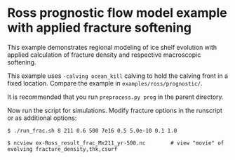 Ross prognostic flow model example with applied fracture softening
=================

This example demonstrates regional modeling of ice shelf evolution with applied calculation of fracture density and respective macroscopic softening.

This example uses `-calving ocean_kill` calving to hold the calving front in a fixed location.  Compare the example in `examples/ross/prognostic/`.

It is recommended that you run `preprocess.py prog` in the parent directory.

Now run the script for simulations. Modify fracture options in the runscript or as additional options:

    $ ./run_frac.sh 8 211 0.6 500 7e16 0.5 5.0e-10 0.1 1.0

    $ ncview ex-Ross_result_frac_Mx211_yr-500.nc        # view "movie" of evolving fracture_density,thk,csurf

